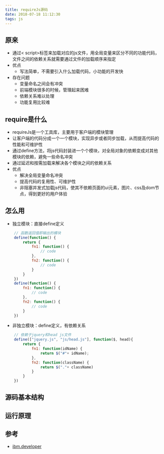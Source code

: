 ```yaml
---
title: requireJs源码
date: 2018-07-18 11:12:30
tags: js
---
```


## 原来
- 通过< script>标签来加载对应的js文件，用全局变量来区分不同的功能代码，文件之间的依赖关系就需要通过文件的加载顺序来指定
- 优点
    - 写法简单，不需要引入什么加载代码，小功能的开发快
- 存在问题
    - 变量命名之间会有冲突
    - 前端模块很多的时候，管理起来困难
    - 依赖关系难以处理
    - 功能复用比较难

## require是什么
- requireJs是一个工具库，主要用于客户端的模块管理
- 让客户端的代码分成一个一个模块，实现异步或者同步加载，从而提高代码的性能和可维护性
- 通过define方法，将js代码封装进一个个模块，对全局对象的依赖变成对其他模块的依赖，避免一些命名冲突
- 通过延迟和按需加载来解决各个模块之间的依赖关系
- 优点
    - 解决全局变量命名冲突
    - 提高代码的复用性、可维护性
    - 非阻塞并发式加载js代码，使其不依赖页面的ui元素，图片、css及dom节点，得到更好的用户体验

## 怎么用
- 独立模块：直接define定义
``` JavaScript
    // 函数返回值即输出的模块
    define(function() {
        return {
            fn1: function() {
                // code
            },
            fn2: function() {
                // code
            }
        }
    })
    define(function() {
        fn1: function() {
            // code
        },
        fn2: function() {
            // code
        }
    })
```
- 非独立模块：define定义，有依赖关系
``` JavaScript
    // 依赖于jquery和head js文件
    define(["jquery.js", "js/head.js"], function($, head){
        return {
            fn1: function(idName) {
                return $("#"+ idName);
            },
            fn2: function(className) {
                return $("."+ className)
            }
        }
    }) 
```

## 源码基本结构

## 运行原理

## 参考
- [ibm.developer](https://www.ibm.com/developerworks/cn/web/1209_shiwei_requirejs/index.html)